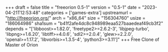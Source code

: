 +++
draft = false
title = "freeorion 0.5-1"
version = "0.5-1"
date = "2023-04-21T12:53:48"
categories = ['games-extra']
upstreamurl = "http://freeorion.org/"
arch = "x86_64"
size = "156304760"
usize = "186064986"
sha1sum = "b41f2afe4dc8c948989eaa527baaedeaf49cb3f2"
depends = "['libboost>=1.82.0', 'freetype2>=2.6.2-3', 'libjpeg-turbo', 'libpng>=1.6.20', 'libtiff>=4.0.6', 'sdl2>=2.0.4', 'glew>=2.2.0', 'openal>=1.17.2', 'libvorbis>=1.3.5-4', 'python3>=3.11']"
+++
Free Clone of Master of Orion